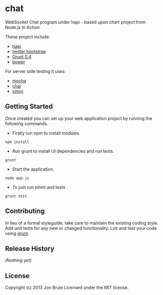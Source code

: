 # chat

WebSocket Chat program under hapi - based upon chart project from Node.js In Action

These project include:

* [hapi](https://github.com/walmartlabs/hapi)
* [twitter bootstrap](http://twitter.github.com/bootstrap/)
* [Grunt 0.4](http://gruntjs.com/)
* [bower](http://twitter.github.com/bower/)

For server side testing it uses:

* [mocha](http://visionmedia.github.io/mocha/)
* [chai](http://chaijs.com/)
* [sinon](http://sinonjs.org/)

## Getting Started

Once created you can set up your web application project by running the following commands.

* Firstly run npm to install modules.

```
npm install
```

* Run grunt to install UI dependencies and run tests.

```
grunt
```

* Start the application.

```
node app.js
```

* To just run jshint and tests

```
grunt test
```

## Contributing
In lieu of a formal styleguide, take care to maintain the existing coding style. Add unit tests for any new or changed functionality. Lint and test your code using [grunt](https://github.com/gruntjs/grunt).

## Release History
_(Nothing yet)_

## License
Copyright (c) 2013 Jon Brule
Licensed under the MIT license.